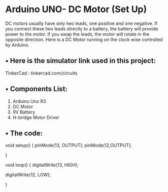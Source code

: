 # Arduino UNO- DC Motor (Set Up)
DC motors usually have only two leads, one positive and one negative. If you connect these two leads directly to a battery, the battery will provide power to the motor. If you swap the leads, the motor will rotate in the opposite direction. Here is a DC Motor running on the clock wise controlled by Arduino. 

## •	Here is the simulator link used in this project:

TinkerCad : tinkercad.com/circuits 

## •	Components List:
1.	Arduino Uno R3
2.	 DC Motor 
3.	9V Battery 
4.	H-bridge Motor Driver

## •	The code: 
void setup()
{
  pinMode(13, OUTPUT);
  pinMode(12,OUTPUT);
  
}

void loop()
{
  digitalWrite(13, HIGH);
  
  digitalWrite(12, LOW);
  
}

